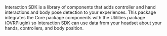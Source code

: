 Interaction SDK is a library of components that adds controller and hand interactions and body pose detection to your experiences. This package integrates the Core package components with the Utilities package (OVRPlugin) so Interaction SDK can use data from your headset about your hands, controllers, and body position.
